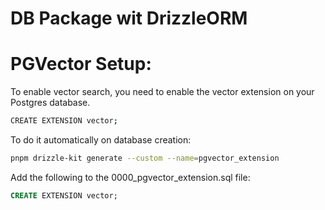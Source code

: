 # DB Package wit DrizzleORM

# PGVector Setup:

To enable vector search, you need to enable the vector extension on your Postgres database.

```bash
CREATE EXTENSION vector;
```

To do it automatically on database creation:

```bash
pnpm drizzle-kit generate --custom --name=pgvector_extension
```

Add the following to the 0000_pgvector_extension.sql file:

```sql
CREATE EXTENSION vector;
```
